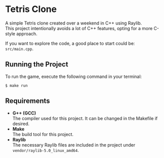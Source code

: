# Tetris Clone

A simple Tetris clone created over a weekend in C++ using Raylib.  
This project intentionally avoids a lot of C++ features, opting for a more C-style approach.  

If you want to explore the code, a good place to start could be: `src/main.cpp`.  

## Running the Project
To run the game, execute the following command in your terminal:  

```console
$ make run
```

## Requirements
- **G++ (GCC)**  
    The compiler used for this project.  It can be changed in the Makefile if desired.  
- **Make**  
    The build tool for this project.  
- **Raylib**  
    The necessary Raylib files are included in the project under `vendor/raylib-5.0_linux_amd64`.  
